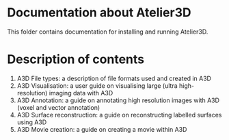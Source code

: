 # Documentation about Atelier3D
This folder contains documentation for installing and running Atelier3D. 

# Description of contents
1. A3D File types: a description of file formats used and created in A3D
2. A3D Visualisation: a user guide on visualising large (ultra high-resolution) imaging data with A3D
3. A3D Annotation: a guide on annotating high resolution images with A3D (voxel and vector annotation) 
4. A3D Surface reconstruction: a guide on reconstructing labelled surfaces using A3D
5. A3D Movie creation: a guide on creating a movie within A3D
